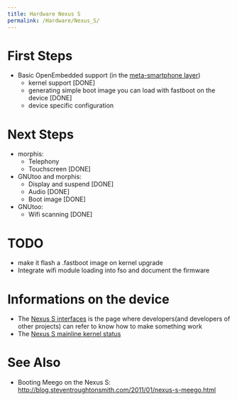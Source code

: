 ```yaml
---
title: Hardware Nexus S
permalink: /Hardware/Nexus_S/
---
```


First Steps
===========

-   Basic OpenEmbedded support (in the [meta-smartphone layer](http://git.shr-project.org/git/?p=meta-smartphone.git;a=summary))
    -   kernel support [DONE]
    -   generating simple boot image you can load with fastboot on the device [DONE]
    -   device specific configuration

Next Steps
==========

-   morphis:
    -   Telephony
    -   Touchscreen [DONE]
-   GNUtoo and morphis:
    -   Display and suspend [DONE]
    -   Audio [DONE]
    -   Boot image [DONE]
-   GNUtoo:
    -   Wifi scanning [DONE]

TODO
====

-   make it flash a .fastboot image on kernel upgrade
-   Integrate wifi module loading into fso and document the firmware

Informations on the device
==========================

-   The [Nexus S interfaces](/Hardware/Nexus_S/Interfaces "wikilink") is the page where developers(and developers of other projects) can refer to know how to make something work
-   The [Nexus S mainline kernel status](/Hardware/Nexus_S/MainlineKernelStatus "wikilink")

See Also
========

-   Booting Meego on the Nexus S: <http://blog.steventroughtonsmith.com/2011/01/nexus-s-meego.html>
